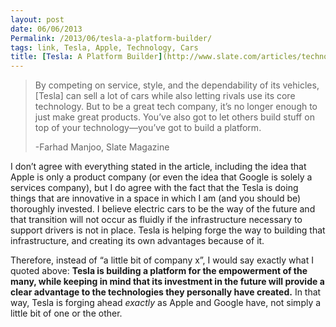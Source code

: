 ```yaml
---
layout: post
date: 06/06/2013
Permalink: /2013/06/tesla-a-platform-builder/
tags: link, Tesla, Apple, Technology, Cars
title: [Tesla: A Platform Builder](http://www.slate.com/articles/technology/technology/2013/05/tesla_model_s_the_electric_car_company_is_a_little_bit_apple_a_little_bit.html)
---
```


<blockquote>
  <p>By competing on service, style, and the dependability of its vehicles, [Tesla] can sell a lot of cars while also letting rivals use its core technology. But to be a great tech company, it’s no longer enough to just make great products. You’ve also got to let others build stuff on top of your technology—you’ve got to build a platform.</p>
  
  <p>-Farhad Manjoo, Slate Magazine</p>
</blockquote>

<p>I don&#8217;t agree with everything stated in the article, including the idea that Apple is only a product company (or even the idea that Google is solely a services company), but I do agree with the fact that the Tesla is doing things that are innovative in a space in which I am (and you should be) thoroughly invested. I believe electric cars to be the way of the future and that transition will not occur as fluidly if the infrastructure necessary to support drivers is not in place. Tesla is helping forge the way to building that infrastructure, and creating its own advantages because of  it.</p>

<p>Therefore, instead of &#8220;a little bit of company x&#8221;, I would say exactly what I quoted above: <strong>Tesla is building a platform for the empowerment of the many, while keeping in mind that its investment in the future will provide a clear advantage to the technologies they personally have created.</strong> In that way, Tesla is forging ahead <em>exactly</em> as Apple and Google have, not simply a little bit of one or the other.</p>
